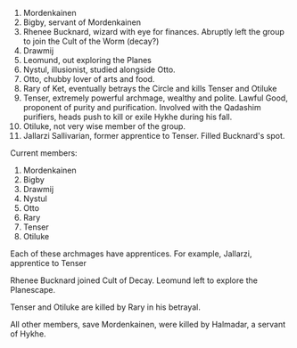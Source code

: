 
1. Mordenkainen
2. Bigby, servant of Mordenkainen
3. Rhenee Bucknard, wizard with eye for finances. Abruptly left the group to join the Cult of the Worm (decay?)
4. Drawmij
5. Leomund, out exploring the Planes
6. Nystul, illusionist, studied alongside Otto.
7. Otto, chubby lover of arts and food.
8. Rary of Ket, eventually betrays the Circle and kills Tenser and Otiluke
9. Tenser, extremely powerful archmage, wealthy and polite. Lawful Good, proponent of purity and purification. Involved with the Qadashim purifiers, heads push to kill or exile Hykhe during his fall.
10. Otiluke, not very wise member of the group.
11. Jallarzi Sallivarian, former apprentice to Tenser. Filled Bucknard's spot.

Current members:
1. Mordenkainen
2. Bigby
3. Drawmij
4. Nystul
5. Otto
6. Rary
7. Tenser
8. Otiluke

Each of these archmages have apprentices. For example, Jallarzi, apprentice to Tenser

Rhenee Bucknard joined Cult of Decay. Leomund left to explore the Planescape.

Tenser and Otiluke are killed by Rary in his betrayal.

All other members, save Mordenkainen, were killed by Halmadar, a servant of Hykhe.